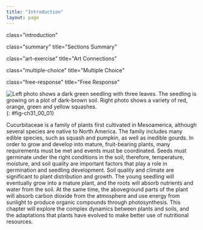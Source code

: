 ```yaml
---
title: "Introduction"
layout: page
---
```



<cnx-pi data-type="cnx.flag.introduction"> class="introduction" </cnx-pi>

<cnx-pi data-type="cnx.eoc">class="summary" title="Sections Summary"</cnx-pi>

<cnx-pi data-type="cnx.eoc">class="art-exercise" title="Art Connections"</cnx-pi>

<cnx-pi data-type="cnx.eoc">class="multiple-choice" title="Multiple Choice"</cnx-pi>

<cnx-pi data-type="cnx.eoc">class="free-response" title="Free Response"</cnx-pi>

 ![Left photo shows a dark green seedling with three leaves. The seedling is growing on a plot of dark-brown soil. Right photo shows a variety of red, orange, green and yellow squashes.](../resources/Figure_31_00_01ab.jpg "For this (a) squash seedling (Cucurbita maxima) to develop into a mature plant bearing its (b) fruit, numerous nutritional requirements must be met. (credit a: modification of work by Julian Colton; credit b: modification of work by &quot;Wildfeuer&quot;/Wikimedia Commons)"){: #fig-ch31_00_01}

Cucurbitaceae is a family of plants first cultivated in Mesoamerica, although several species are native to North America. The family includes many edible species, such as squash and pumpkin, as well as inedible gourds. In order to grow and develop into mature, fruit-bearing plants, many requirements must be met and events must be coordinated. Seeds must germinate under the right conditions in the soil; therefore, temperature, moisture, and soil quality are important factors that play a role in germination and seedling development. Soil quality and climate are significant to plant distribution and growth. The young seedling will eventually grow into a mature plant, and the roots will absorb nutrients and water from the soil. At the same time, the aboveground parts of the plant will absorb carbon dioxide from the atmosphere and use energy from sunlight to produce organic compounds through photosynthesis. This chapter will explore the complex dynamics between plants and soils, and the adaptations that plants have evolved to make better use of nutritional resources.

